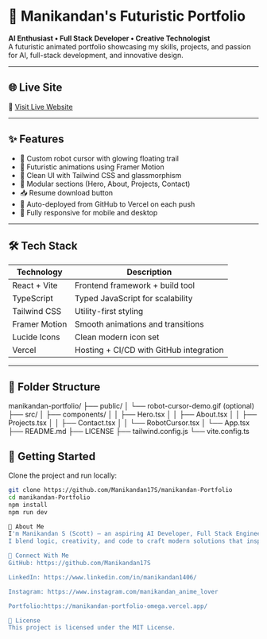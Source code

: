 # 🚀 Manikandan's Futuristic Portfolio

**AI Enthusiast • Full Stack Developer • Creative Technologist**  
A futuristic animated portfolio showcasing my skills, projects, and passion for AI, full-stack development, and innovative design.

---

## 🌐 Live Site

🔗 [Visit Live Website](https://manikandan-portfolio-omega.vercel.app/)

---

## ✨ Features

- 🤖 Custom robot cursor with glowing floating trail
- 🌌 Futuristic animations using Framer Motion
- 🎨 Clean UI with Tailwind CSS and glassmorphism
- 📂 Modular sections (Hero, About, Projects, Contact)
- 📥 Resume download button
- 🔄 Auto-deployed from GitHub to Vercel on each push
- 📱 Fully responsive for mobile and desktop

---

## 🛠️ Tech Stack

| Technology      | Description                           |
|-----------------|---------------------------------------|
| React + Vite    | Frontend framework + build tool       |
| TypeScript      | Typed JavaScript for scalability      |
| Tailwind CSS    | Utility-first styling                 |
| Framer Motion   | Smooth animations and transitions     |
| Lucide Icons    | Clean modern icon set                 |
| Vercel          | Hosting + CI/CD with GitHub integration |

---

## 📂 Folder Structure

manikandan-portfolio/
├── public/
│ └── robot-cursor-demo.gif (optional)
├── src/
│ ├── components/
│ │ ├── Hero.tsx
│ │ ├── About.tsx
│ │ ├── Projects.tsx
│ │ ├── Contact.tsx
│ │ └── RobotCursor.tsx
│ └── App.tsx
├── README.md
├── LICENSE
├── tailwind.config.js
└── vite.config.ts

## 🚀 Getting Started

Clone the project and run locally:

```bash
git clone https://github.com/Manikandan17S/manikandan-Portfolio
cd manikandan-Portfolio
npm install
npm run dev

🧠 About Me
I'm Manikandan S (Scott) — an aspiring AI Developer, Full Stack Engineer, and Prompt Engineer with a passion for creating futuristic interfaces, intelligent applications, and visually stunning experiences.
I blend logic, creativity, and code to craft modern solutions that inspire.

🔗 Connect With Me
GitHub: https://github.com/Manikandan17S

LinkedIn: https://www.linkedin.com/in/manikandan1406/

Instagram: https://www.instagram.com/manikandan_anime_lover

Portfolio:https://manikandan-portfolio-omega.vercel.app/

📜 License
This project is licensed under the MIT License.
